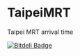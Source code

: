 # TaipeiMRT
Taipei MRT arrival time


[![Bitdeli Badge](https://d2weczhvl823v0.cloudfront.net/CliffLin/taipeimrt/trend.png)](https://bitdeli.com/free "Bitdeli Badge")

